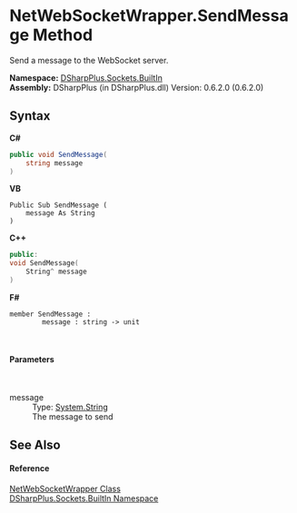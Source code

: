 # NetWebSocketWrapper.SendMessage Method 
 

Send a message to the WebSocket server.

**Namespace:**&nbsp;<a href="a98d3ce1-6571-3550-39db-871b4abe4f9e">DSharpPlus.Sockets.BuiltIn</a><br />**Assembly:**&nbsp;DSharpPlus (in DSharpPlus.dll) Version: 0.6.2.0 (0.6.2.0)

## Syntax

**C#**<br />
``` C#
public void SendMessage(
	string message
)
```

**VB**<br />
``` VB
Public Sub SendMessage ( 
	message As String
)
```

**C++**<br />
``` C++
public:
void SendMessage(
	String^ message
)
```

**F#**<br />
``` F#
member SendMessage : 
        message : string -> unit 

```

<br />

#### Parameters
&nbsp;<dl><dt>message</dt><dd>Type: <a href="http://msdn2.microsoft.com/en-us/library/s1wwdcbf" target="_blank">System.String</a><br />The message to send</dd></dl>

## See Also


#### Reference
<a href="7ec64311-f778-be3b-4d43-6cd00df6ca3d">NetWebSocketWrapper Class</a><br /><a href="a98d3ce1-6571-3550-39db-871b4abe4f9e">DSharpPlus.Sockets.BuiltIn Namespace</a><br />